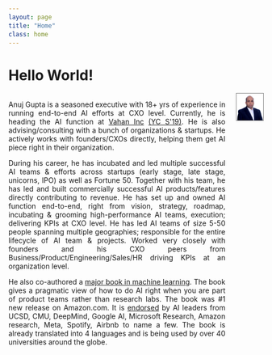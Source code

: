 ```yaml
---
layout: page
title: "Home"
class: home
---
```


# Hello World!

<div class="columns" markdown="1">

<div class="intro" markdown="1" style="text-align: justify" font-family="sans-serif"> 

Anuj Gupta is a seasoned executive with 18+ yrs of experience in running end-to-end AI efforts at CXO level. Currently, he is heading the AI function at [Vahan Inc](https://vahan.ai/) [(YC S'19)](https://news.crunchbase.com/news/why-yc-went-8725-miles-away-from-mountain-view-to-find-the-next-big-startup/). He is also advising/consulting with a bunch of organizations & startups. He actively works with founders/CXOs directly, helping them get AI piece right in their organization. 

During his career, he has incubated and led multiple successful AI teams & efforts across startups (early stage, late stage, unicorns, IPO) as well as Fortune 50. Together with his team, he has led and built commercially successful AI products/features directly contributing to revenue. He has set up and owned AI function end-to-end, right from vision, strategy, roadmap, incubating & grooming high-performance AI teams, execution; delivering KPIs at CXO level. He has led AI teams of size 5-50 people spanning multiple geographies; responsible for the entire lifecycle of AI team & projects. Worked very closely with founders and his CXO peers from Business/Product/Engineering/Sales/HR driving KPIs at an organization level.

He also co-authored a [major book in machine learning](http://www.practicalnlp.ai/). The book gives a pragmatic view of how to do AI right when you are part of product teams rather than research labs. The book was #1 new release on Amazon.com. It is [endorsed](https://www.practicalnlp.ai/testimonial.html#testimonials) by AI leaders from UCSD, CMU, DeepMind, Google AI, Microsoft Research, Amazon research, Meta, Spotify, Airbnb to name a few. The book is already translated into 4 languages and is being used by over 40 universities around the globe.


<!---   Shorter version
Anuj Gupta, briefly:
- Seasoned executive with 18+ yrs of experience running end-to-end AI efforts at CXO level
- Advising/consulting with a bunch of organizations & startups; directly working with founders/CXO, helping them get AI piece right in their organization.
- Curently I am heading the AI function at Vahan Inc
- Incubated and led multiple successful AI function across startups (early stage, late stage, unicorns, IPO) as well as Fortune 50. end-to-end ownership of these functions including vision, strategy, roadmap, incubating & grooming high-performance AI teams, execution. 
- Co-authored a major book in machine learning. Endorsed by top AI leaders globally. 

-->




<br>
<br>

<!---
I am a senior executive, advisor, investor and thought leader working in the area of machine learning. My interests lie at the intersection of Mathematics and Computer Science. In my career, I have incubated and led mutlple succesful AI teams at both - early stage startups as well as Fortune 50. I have worked very closely with founders & counterpart CXOs to successfully deliver AI products. I have owned AI function end-to-end: from vision, strategy, team building, deep techniical direction, execution and people realted matters. I have co-authored a best-selling [book on NLP](http://www.practicalnlp.ai/) with O'Reilly Media in 2020. The book focuses on various phases of building AI systems when you are part of product teams. The book has been translated in mutiple languages and is currently used by over 40 universities globally for their AI curriculum. 

Curently I am heading the AI fucntion at [Vahan Inc](https://vahan.ai/) [(YC S'19)](https://news.crunchbase.com/news/why-yc-went-8725-miles-away-from-mountain-view-to-find-the-next-big-startup/). At Vahan we are using AI, systems and data to radically transform the Blue Collar Workers (BCW) space. Using deep tech, we help gig economy companies screen & recruit BCW at scale and high velocity. This goes a long way not just in providing jobs but also saves BCW from exploitation at the hands of middlemen and bring positive change to many lives.

I have been a major contributor in AI community - both in India and abroad. I am a major keynote speaker, pannelist and mentor. 
--->


</div>

<div class="me" markdown="1">
<picture>
  <source srcset='/images/anuj_gupta_pro.webp' type='image/webp' />
  <img
    src='/images/anuj_gupta_pro.jpg'
    style="border:1px solid grey"
    alt='Anuj Gupta'>
</picture>

<!---
{:.no-list}
* <a href="mailto:{{ site.email }}">{{ site.email }}</a>
* NSH 2602B
--->

</div>



<!---
During my first year at UW, I received support from the [Fulbright program](https://en.wikipedia.org/wiki/Fulbright_Program). In 2013, I received my B.S. from [Hasso Plattner Institute](https://hpi.de/). I am a scholar of the [German National Academic Foundation](http://www.studienstiftung.de/). I have worked with the [Open Knowledge Foundation](http://www.okfn.org), [Google Research](https://ai.google/research/), and [Microsoft Research](https://www.microsoft.com/en-us/research/group/vibe/). Details are in my [CV]({{ "/cv/" | relative_url }}).
--->


<!---
## Featured Projects

<div class="featured-projects">
  {% assign sorted_projects = site.data.projects | sort: 'highlight' %}
  {% for project in sorted_projects %}
    {% if project.highlight %}
      {% include project.html project=project %}
    {% endif %}
  {% endfor %}
</div>
<a href="{{ "/projects/" | relative_url }}" class="button">
  <i class="fas fa-chevron-circle-right"></i>
  Show More Projects
</a>
--->


<!---
## Featured Publications

<div class="featured-publications">
  {% assign sorted_publications = site.publications | sort: 'year' | reverse %}
  {% for pub in sorted_publications %}
    {% if pub.highlight %}
      <a href="{{ pub.pdf }}" class="publication">
        <strong>{{ pub.title }}</strong>
        <span class="authors">{% for author in pub.authors %}{{ author }}{% unless forloop.last %}, {% endunless %}{% endfor %}</span>.
        <i>{% if pub.venue %}{{ pub.venue }}, {% endif %}{{ pub.year }}</i>.
        {% for award in pub.awards %}<br/><span class="award"><i class="fas fa-{% if award == "Best Paper Award" %}trophy{% else %}award{% endif %}" aria-hidden="true"></i> {{ award }}</span>{% endfor %}
      </a>
    {% endif %}
  {% endfor %}
</div>

<a href="{{ "/publications/" | relative_url }}" class="button">
  <i class="fas fa-chevron-circle-right"></i>
  Show All Publications
</a>
--->


<!---
<div class="news-travel" markdown="1">

<div class="news" markdown="1">
## Latest News

<ul>
{% for news in site.data.news limit:10 %}
  {% include news.html news=news %}
{% endfor %}
</ul>

</div>
-->

<!---
<div class="travel" markdown="1">
## Latest Travel

<table>
<tbody>
{% assign future_travel = site.data.travel | where_exp:'item','item.start == null' %}
{% for travel in future_travel %}
  {% include travel.html travel=travel %}
{% endfor %}
{% assign sorted_travel = site.data.travel | where_exp:'item','item.start' | sort: 'start' | reverse %}
{% for travel in sorted_travel limit:10 %}
  {% include travel.html travel=travel %}
{% endfor %}
</tbody>
</table>

</div>

</div>

-->


